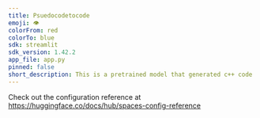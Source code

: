 ```yaml
---
title: Psuedocodetocode
emoji: 👁
colorFrom: red
colorTo: blue
sdk: streamlit
sdk_version: 1.42.2
app_file: app.py
pinned: false
short_description: This is a pretrained model that generated c++ code
---
```


Check out the configuration reference at https://huggingface.co/docs/hub/spaces-config-reference
